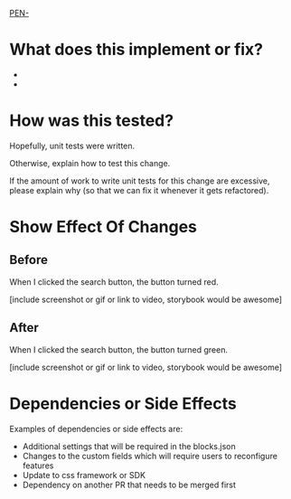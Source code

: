 [PEN-](https://arcpublishing.atlassian.net/browse/PEN-)

# What does this implement or fix?
-
-

# How was this tested?

Hopefully, unit tests were written.

Otherwise, explain how to test this change.

If the amount of work to write unit tests for this change are excessive,
please explain why (so that we can fix it whenever it gets refactored).

# Show Effect Of Changes

## Before

When I clicked the search button, the button turned red.

[include screenshot or gif or link to video, storybook would be awesome]

## After

When I clicked the search button, the button turned green.

[include screenshot or gif or link to video, storybook would be awesome]

# Dependencies or Side Effects

Examples of dependencies or side effects are:
- Additional settings that will be required in the blocks.json
- Changes to the custom fields which will require users to reconfigure features
- Update to css framework or SDK
- Dependency on another PR that needs to be merged first
